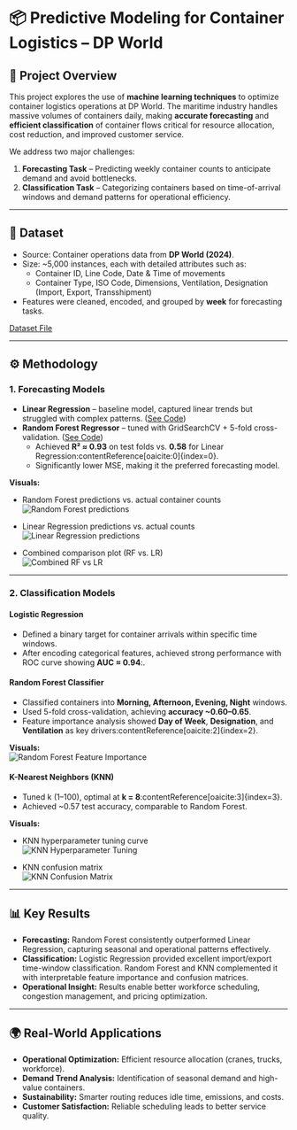 # 📦 Predictive Modeling for Container Logistics – DP World  

## 📌 Project Overview  
This project explores the use of **machine learning techniques** to optimize container logistics operations at DP World. The maritime industry handles massive volumes of containers daily, making **accurate forecasting** and **efficient classification** of container flows critical for resource allocation, cost reduction, and improved customer service.  

We address two major challenges:  
1. **Forecasting Task** – Predicting weekly container counts to anticipate demand and avoid bottlenecks.  
2. **Classification Task** – Categorizing containers based on time-of-arrival windows and demand patterns for operational efficiency.  

---

## 📂 Dataset  
- Source: Container operations data from **DP World (2024)**.  
- Size: ~5,000 instances, each with detailed attributes such as:  
  - Container ID, Line Code, Date & Time of movements  
  - Container Type, ISO Code, Dimensions, Ventilation, Designation (Import, Export, Transshipment)  
- Features were cleaned, encoded, and grouped by **week** for forecasting tasks.  

[Dataset File](https://github.com/abdurrahman-03/Predictive-Modeling-for-Container-Logistics-DP-World-/blob/main/ShippingData1.csv)

---

## ⚙️ Methodology  

### 1. Forecasting Models  
- **Linear Regression** – baseline model, captured linear trends but struggled with complex patterns. ([See Code](https://github.com/abdurrahman-03/Predictive-Modeling-for-Container-Logistics-DP-World-/blob/main/Forecasting_Model.ipynb)) 
- **Random Forest Regressor** – tuned with GridSearchCV + 5-fold cross-validation. ([See Code](https://github.com/abdurrahman-03/Predictive-Modeling-for-Container-Logistics-DP-World-/blob/main/Forecasting_Model.ipynb))  
  - Achieved **R² ≈ 0.93** on test folds vs. **0.58** for Linear Regression:contentReference[oaicite:0]{index=0}.  
  - Significantly lower MSE, making it the preferred forecasting model.  

**Visuals:**  
- Random Forest predictions vs. actual container counts  
![Random Forest predictions](https://github.com/abdurrahman-03/Predictive-Modeling-for-Container-Logistics-DP-World-/blob/main/Forecasting_Model.ipynb#L120-L145)

- Linear Regression predictions vs. actual counts  
![Linear Regression predictions](file-Hd4eHFtrZWa2vSYz1nm2z5)

- Combined comparison plot (RF vs. LR)  
![Combined RF vs LR](file-3Su7NffmMWj7A6JvbzF66A)

---

### 2. Classification Models  

#### Logistic Regression  
- Defined a binary target for container arrivals within specific time windows.  
- After encoding categorical features, achieved strong performance with ROC curve showing **AUC ≈ 0.94**:.  

#### Random Forest Classifier  
- Classified containers into **Morning, Afternoon, Evening, Night** windows.  
- Used 5-fold cross-validation, achieving **accuracy ~0.60–0.65**.  
- Feature importance analysis showed **Day of Week**, **Designation**, and **Ventilation** as key drivers:contentReference[oaicite:2]{index=2}.  

**Visuals:**  
![Random Forest Feature Importance](file-YJeKAU5d5gjePjXo9QGK6z)

#### K-Nearest Neighbors (KNN)  
- Tuned k (1–100), optimal at **k = 8**:contentReference[oaicite:3]{index=3}.  
- Achieved ~0.57 test accuracy, comparable to Random Forest.  

**Visuals:**  
- KNN hyperparameter tuning curve  
![KNN Hyperparameter Tuning](file-JZoRBxCevJgYvRyJhfxhiP)

- KNN confusion matrix  
![KNN Confusion Matrix](file-KhRUCarcjJhCWq31QazwHK)

---

## 📊 Key Results  
- **Forecasting:** Random Forest consistently outperformed Linear Regression, capturing seasonal and operational patterns effectively.  
- **Classification:** Logistic Regression provided excellent import/export time-window classification. Random Forest and KNN complemented it with interpretable feature importance and confusion matrices.  
- **Operational Insight:** Results enable better workforce scheduling, congestion management, and pricing optimization.  

---

## 🌍 Real-World Applications  
- **Operational Optimization:** Efficient resource allocation (cranes, trucks, workforce).  
- **Demand Trend Analysis:** Identification of seasonal demand and high-value containers.  
- **Sustainability:** Smarter routing reduces idle time, emissions, and costs.  
- **Customer Satisfaction:** Reliable scheduling leads to better service quality.
